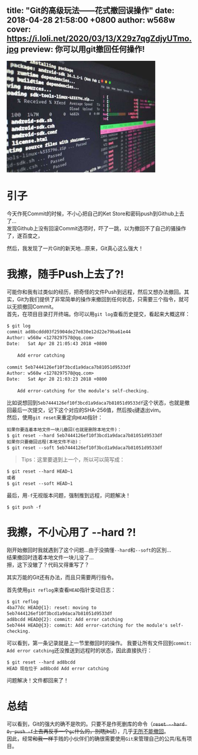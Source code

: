 title: "Git的高级玩法——花式撤回误操作"
date: 2018-04-28 21:58:00 +0800
author: w568w
cover: https://i.loli.net/2020/03/13/X29z7qgZdjyUTmo.jpg
preview: 你可以用git撤回任何操作!
---
![Photo by Sai Kiran Anagani on Unsplash](images/sai-kiran-anagani-555972-unsplash.jpg)
# 引子
今天作死Commit的时候，不小心把自己的Ket Store和密码push到Github上去了...  
发现Github上没有回滚Commit选项时，吓了一跳，以为撤回不了自己的骚操作了，遂百度之，  
  
然后，我发现了一片Git的新天地...原来，Git真心这么强大！
# 我擦，随手Push上去了?!
可能你和我有过类似的经历，把奇怪的文件Push到远程，然后又想办法撤回。其实，Git为我们提供了非常简单的操作来撤回到任何状态，只需要三个指令，就可以无损撤回Commit。  
首先，在项目目录打开终端。你可以用`git log`查看历史提交，看起来大概这样：  
```
$ git log
commit ad8bcddd03f25904de27e830e12d22e79ba61e44
Author: w568w <1278297578@qq.com>
Date:   Sat Apr 28 21:05:43 2018 +0800

    Add error catching

commit 5eb7444126ef10f3bcd1a9daca7b81051d9533df
Author: w568w <1278297578@qq.com>
Date:   Sat Apr 28 21:03:23 2018 +0800

    Add error-catching for the module's self-checking.
```
比如说想回到`5eb7444126ef10f3bcd1a9daca7b81051d9533df`这个状态，也就是撤回最后一次提交，记下这个对应的SHA-256值，然后按`q`键退出vim。  
然后，使用`git reset`来重定向`HEAD`指针：

```
如果你要连着本地文件一块儿撤回(也就是删除本地文件)：
$ git reset --hard 5eb7444126ef10f3bcd1a9daca7b81051d9533df 
如果你只要撤回远程(本地文件不动)：
$ git reset --soft 5eb7444126ef10f3bcd1a9daca7b81051d9533df 
```
> Tips：这里要退到上一个，所以可以简写成：
 ```
$ git reset --hard HEAD~1
或者
$ git reset --soft HEAD~1
```

最后，用`-f`无视版本问题，强制推到远程，问题解决！
```
$ git push -f
```
# 我擦，不小心用了 --hard ?!
刚开始撤回时我就遇到了这个问题...由于没搞懂`--hard`和`--soft`的区別...  
结果撤回时连着本地文件一块儿没了...  
擦，这下没辙了？代码又得重写了？  
  
其实万能的Git还有办法，而且只需要两行指令。  
  
首先使用`git reflog`来查看`HEAD`指针变动日志：
```
$ git reflog
4ba77dc HEAD@{1}: reset: moving to 5eb7444126ef10f3bcd1a9daca7b81051d9533df
ad8bcdd HEAD@{2}: commit: Add error catching
5eb7444 HEAD@{3}: commit: Add error-catching for the module's self-checking.
```
可以看到，第一条记录就是上一节里撤回时的操作。
我要让所有文件回到`commit: Add error catching`还没推送到远程时的状态，因此直接执行：
```
$ git reset --hard ad8bcdd
HEAD 现在位于 ad8bcdd Add error catching
```
问题解决！文件都回来了！  
# 总结
可以看到，Git的强大的确不是吹的。只要不是作死删库的命令（~~`reset --hard 0`，`push -f`上去再反手一个`gc`什么的，別瞎jb试~~），几乎[无所不能撤回](http://mobile.51cto.com/hot-481240.htm)。  
因此，经常~~和我一样~~手贱的小伙伴们的确很需要使用`Git`来管理自己的公共/私有项目。